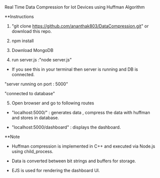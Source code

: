 Real Time Data Compression for Iot Devices using Huffman Algorithm

**Instructions

1. "git clone https://github.com/ananthak803/DataCompression.git"  or download this repo.

2. npm install

3. Download MongoDB

4. run server.js :"node server.js"

- If you see this in your terminal then server is running and DB is connected.

"server running on port : 5000"

"connected to database"

5. Open browser and go to following routes

- "localhost:5000/" : generates data , compress the data with huffman and stores in database.

- "localhost:5000/dashboard" : displays the dashboard.

**Note

- Huffman compression is implemented in C++ and executed via Node.js using child_process.

- Data is converted between bit strings and buffers for storage.

- EJS is used for rendering the dashboard UI.